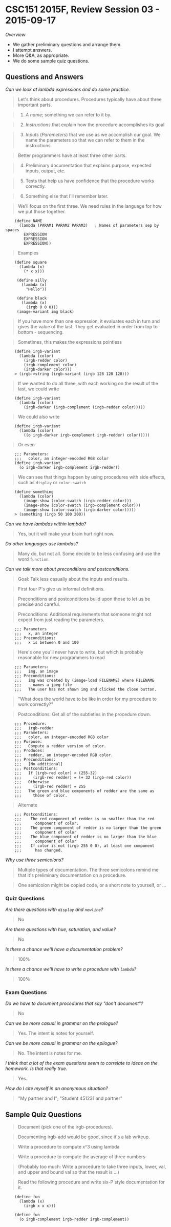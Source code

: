 CSC151 2015F, Review Session 03 - 2015-09-17
============================================

_Overview_

* We gather preliminary questions and arrange them.
* I attempt answers.
* More Q&A, as appropriate.
* We do some sample quiz questions.

Questions and Answers
---------------------

_Can we look at lambda expressions and do some practice._

> Let's think about procedures.  Procedures typically have
  about three important parts.

> 1. *A name*; something we can refer to it by.

> 2. *Instructions* that explain how the procedure accomplishes its goal

> 3. *Inputs* (*Parameters*) that we use as we accomplish our goal.  We
     name the parameters so that we can refer to them in the instructions.

> Better programmers have at least three other parts.

> 4. Preliminary documentation that explains purpose, expected inputs,
  output, etc.

> 5. Tests that help us have confidence that the procedure works correctly.

> 6. Something else that I'll remember later.

> We'll focus on the first three.  We need rules in the language for
  how we put those together.

        (define NAME
          (lambda (PARAM1 PARAM2 PARAM3)   ; Names of parameters sep by spaces
            EXPRESSION
            EXPRESSION
            EXPRESSION))

> Examples

        (define square
          (lambda (x)
            (* x x)))

         (define silly
           (lambda (x)
             "Hello"))

         (define black
           (lambda (x)
             (irgb 0 0 0)))
         (image-variant img black)

> If you have more than one expression, it evaluates each in turn and
  gives the value of the last.  They get evaluated in order from top to
  bottom - sequencing.

> Sometimes, this makes the expressions pointless

        (define irgb-variant
          (lambda (color)
            (irgb-redder color) 
            (irgb-complement color)
            (irgb-darker color)))
        > (irgb->string (irgb-variant (irgb 128 128 128)))

> If we wanted to do all three, with each working on the result of the last, 
  we could write

        (define irgb-variant
          (lambda (color)
            (irgb-darker (irgb-complement (irgb-redder color)))))

> We could also write

        (define irgb-variant
          (lambda (color)
            ((o irgb-darker irgb-complement irgb-redder) color)))))

> Or even

        ;;; Parameters:
        ;;;   color, an integer-encoded RGB color
        (define irgb-variant
          (o irgb-darker irgb-complement irgb-redder))

> We can see that things happen by using procedures with side effects,
  such as `display` or `color-swatch`

        (define something
          (lambda (color)
            (image-show (color-swatch (irgb-redder color)))
            (image-show (color-swatch (irgb-complement color)))
            (image-show (color-swatch (irgb-darker color)))))
        > (something (irgb 50 100 200))

_Can we have lambdas within lambda?_

> Yes, but it will make your brain hurt right now.

_Do other languages use lambdas?_

> Many do, but not all.  Some decide to be less confusing and use the
  word `function`.

_Can we talk more about preconditions and postconditions._

> Goal: Talk less casually about the inputs and results.

> First four P's give us informal definitions.

> Preconditions and postconditions build upon those to let us be precise
  and careful.

> Preconditions: Additional requirements that someone might not expect
  from just reading the parameters.

        ;;; Parameters
        ;;;   x, an integer
        ;;; Preconditions:
        ;;;   x is between 0 and 100

> Here's one you'll never have to write, but which is probably reasonable
  for new programmers to read

        ;;; Parameters:
        ;;;   img, an image
        ;;; Preconditions:
        ;;;   img was created by (image-load FILENAME) where FILENAME
        ;;;     names a jpeg file
        ;;;   The user has not shown img and clicked the close button.

> "What does the world have to be like in order for my procedure to work
  correctly?"

> Postconditions: Get all of the subtleties in the procedure down.

        ;;; Procedure:
        ;;;   irgb-redder
        ;;; Parameters:
        ;;;   color, an integer-encoded RGB color
        ;;; Purpose:
        ;;;   Compute a redder version of color.
        ;;; Produces:
        ;;;   redder, an integer-encoded RGB color.
        ;;; Preconditions:
        ;;;   [No additional]
        ;;; Postconditions:
        ;;;   If (irgb-red color) < (255-32)
        ;;;     (irgb-red redder) = (+ 32 (irgb-red color))
        ;;;   Otherwise
        ;;;     (irgb-red redder) = 255
        ;;;   The green and blue components of redder are the same as
        ;;;     those of color.

> Alternate

        ;;; Postconditions:
        ;;;    The red component of redder is no smaller than the red
        ;;;      component of color.
        ;;;    The green component of redder is no larger than the green
        ;;;      component of color
        ;;;    The blue component of redder is no larger than the blue
        ;;;      component of color
        ;;;    If color is not (irgb 255 0 0), at least one component
        ;;;      has changed.

_Why use three semicolons?_

> Multiple types of documentation.  The three semicolons remind me that
  it's preliminary documentation on a procedure.

> One semicolon might be copied code, or a short note to yourself, or ...

### Quiz Questions

_Are there questions with `display` and `newline`?_

> No

_Are there questions with hue, saturation, and value?_

> No

_Is there a chance we'll have a documentation problem?_

> 100%

_Is there a chance we'll have to write a procedure with `lambda`?_

> 100%

### Exam Questions

_Do we have to document procedures that say "don't document"?_

> No

_Can we be more casual in grammar on the prologue?_

> Yes.  The intent is notes for yourself.

_Can we be more casual in grammar on the epilogue?_

> No.  The intent is notes for me.

_I think that a lot of the exam questions seem to correlate to ideas
 on the homework.  Is that really true._

> Yes.

_How do I cite myself in an anonymous situation?_

> "My partner and I";  "Student 451231 and partner"

Sample Quiz Questions
---------------------

> Document (pick one of the irgb-procedures).

> Documenting irgb-add would be good, since it's a lab writeup.

> Write a procedure to compute x^3 using lambda

> Write a procedure to compute the average of three numbers

> (Probably too much: Write a procedure to take three inputs, lower, val, and upper and bound val so that the result is ...)

> Read the following procedure and write six-P style documentation for it.

        (define fun
          (lambda (x)
            (irgb x x x)))

        (define fun
          (o irgb-complement irgb-redder irgb-complement))
